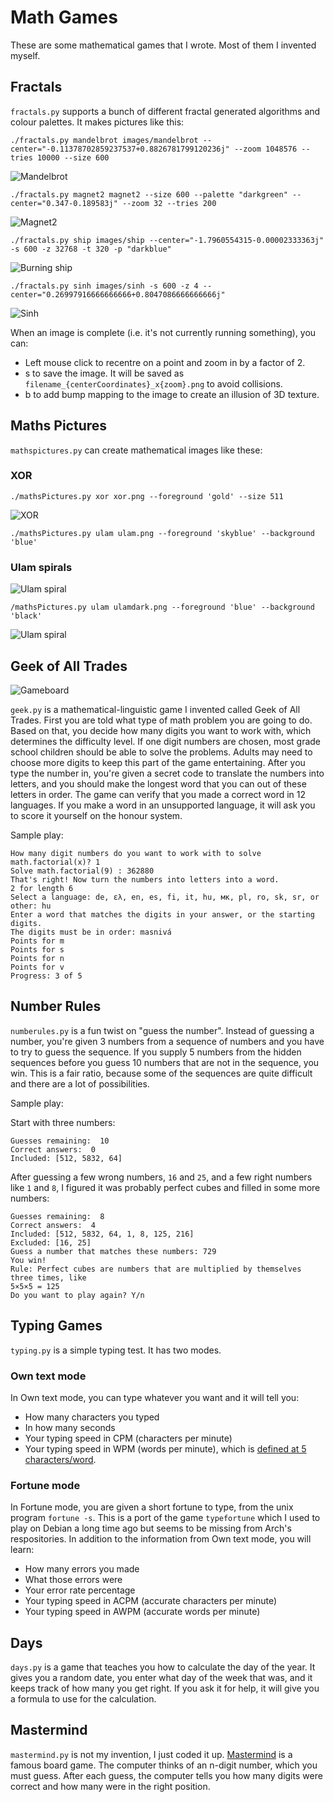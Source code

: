 # Math Games
These are some mathematical games that I wrote. Most of them I invented myself.

## Fractals

`fractals.py` supports a bunch of different fractal generated algorithms and colour palettes. It makes pictures like this:

`./fractals.py mandelbrot images/mandelbrot --center="-0.11378702859237537+0.8826781799120236j" --zoom 1048576 --tries 10000 --size 600`

![Mandelbrot](./images/mandelbrot-0.11378702859237537%2B0.8826781799120236jx1048576.0.png)

`./fractals.py magnet2 magnet2 --size 600 --palette "darkgreen" --center="0.347-0.189583j" --zoom 32 --tries 200`

![Magnet2](./images/magnet2_0.347+-0.189583i_x32.0.png)

`./fractals.py ship images/ship --center="-1.7960554315-0.00002333363j" -s 600 -z 32768 -t 320 -p "darkblue"`

![Burning ship](./images/ship_-1.7960554315+-2.333363e-05i_x32768.0.png)

`./fractals.py sinh images/sinh -s 600 -z 4 --center="0.26997916666666666+0.8047086666666666j"`

![Sinh](./images/sinh_0.26997916666666666+0.8047086666666666i_x4.0.png)


When an image is complete (i.e. it's not currently running something), you can:
* Left mouse click to recentre on a point and zoom in by a factor of 2.
* s to save the image. It will be saved as `filename_{centerCoordinates}_x{zoom}.png` to avoid collisions.
* b to add bump mapping to the image to create an illusion of 3D texture.

## Maths Pictures

`mathspictures.py` can create mathematical images like these:

### XOR

`./mathsPictures.py xor xor.png --foreground 'gold' --size 511`

![XOR](./images/xor.png)

`./mathsPictures.py ulam ulam.png --foreground 'skyblue' --background 'blue'`

### Ulam spirals

![Ulam spiral](./images/ulam.png)

`/mathsPictures.py ulam ulamdark.png --foreground 'blue' --background 'black'`

![Ulam spiral](./images/ulamdark.png)

## Geek of All Trades

![Gameboard](https://i.imgur.com/AujrAly.png "Gameboard")

`geek.py` is a mathematical-linguistic game I invented called Geek of All Trades. First you are told what type of math problem you are going to do. Based on that, you decide how many digits you want to work with, which determines the difficulty level. If one digit numbers are chosen, most grade school children should be able to solve the problems. Adults may need to choose more digits to keep this part of the game entertaining. After you type the number in, you're given a secret code to translate the numbers into letters, and you should make the longest word that you can out of these letters in order. The game can verify that you made a correct word in 12 languages. If you make a word in an unsupported language, it will ask you to score it yourself on the honour system.

Sample play:

```
How many digit numbers do you want to work with to solve math.factorial(x)? 1
Solve math.factorial(9) : 362880
That's right! Now turn the numbers into letters into a word. 
2 for length 6
Select a language: de, ελ, en, es, fi, it, hu, мк, pl, ro, sk, sr, or other: hu
Enter a word that matches the digits in your answer, or the starting digits.
The digits must be in order: masnivá
Points for m
Points for s
Points for n
Points for v
Progress: 3 of 5
```

## Number Rules
`numberules.py` is a fun twist on "guess the number". Instead of guessing a number, you're given 3 numbers from a sequence of numbers and you have to try to guess the sequence. If you supply 5 numbers from the hidden sequences before you guess 10 numbers that are not in the sequence, you win. This is a fair ratio, because some of the sequences are quite difficult and there are a lot of possibilities.

Sample play:

Start with three numbers:
```
Guesses remaining:  10
Correct answers:  0
Included: [512, 5832, 64]
```

After guessing a few wrong numbers, `16` and `25`, and a few right numbers like `1` and `8`, I figured it was probably perfect cubes and filled in some more numbers:

```
Guesses remaining:  8
Correct answers:  4
Included: [512, 5832, 64, 1, 8, 125, 216]
Excluded: [16, 25]
Guess a number that matches these numbers: 729
You win!
Rule: Perfect cubes are numbers that are multiplied by themselves three times, like
5×5×5 = 125
Do you want to play again? Y/n 
```

## Typing Games
`typing.py` is a simple typing test. It has two modes. 

### Own text mode
In Own text mode, you can type whatever you want and it will tell you:
* How many characters you typed
* In how many seconds
* Your typing speed in CPM (characters per minute)
* Your typing speed in WPM (words per minute), which is [defined at 5 characters/word](https://en.wikipedia.org/wiki/Words_per_minute).

### Fortune mode
In Fortune mode, you are given a short fortune to type, from the unix program `fortune -s`. This is a port of the game `typefortune` which I used to play on Debian a long time ago but seems to be missing from Arch's respositories. In addition to the information from Own text mode, you will learn:
* How many errors you made
* What those errors were
* Your error rate percentage
* Your typing speed in ACPM (accurate characters per minute)
* Your typing speed in AWPM (accurate words per minute)

## Days
`days.py` is a game that teaches you how to calculate the day of the year. It gives you a random date, you enter what day of the week that was, and it keeps track of how many you get right. If you ask it for help, it will give you a formula to use for the calculation.


## Mastermind
`mastermind.py` is not my invention, I just coded it up. [Mastermind](https://en.wikipedia.org/wiki/Mastermind_(board_game)) is a famous board game. The computer thinks of an n-digit number, which you must guess. After each guess, the computer tells you how many digits were correct and how many were in the right position.

